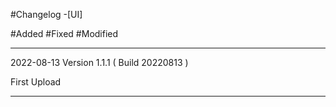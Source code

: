 #Changelog
-[UI]

#Added
#Fixed
#Modified

-------------------------------------------------
2022-08-13 Version 1.1.1 ( Build 20220813 )

First Upload

-------------------------------------------------